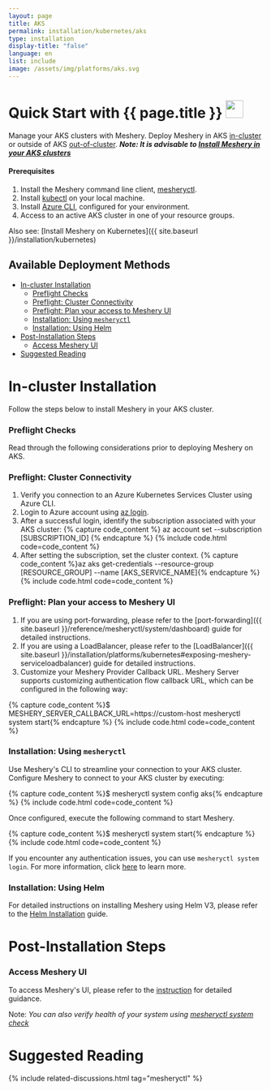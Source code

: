 ```yaml
---
layout: page
title: AKS
permalink: installation/kubernetes/aks
type: installation
display-title: "false"
language: en
list: include
image: /assets/img/platforms/aks.svg
---
```


<h1>Quick Start with {{ page.title }} <img src="{{ page.image }}" style="width:35px;height:35px;" /></h1>

Manage your AKS clusters with Meshery. Deploy Meshery in AKS [in-cluster](#in-cluster-installation) or outside of AKS [out-of-cluster](#out-of-cluster-installation). **_Note: It is advisable to [Install Meshery in your AKS clusters](#install-meshery-into-your-aks-cluster)_**

<div class="prereqs"><h4>Prerequisites</h4>
<ol>
<li>Install the Meshery command line client, <a href="{{ site.baseurl }}/installation/mesheryctl" class="meshery-light">mesheryctl</a>.</li>
<li>Install <a href="https://kubernetes.io/docs/tasks/tools/">kubectl</a> on your local machine.</li>
<li>Install <a href="https://learn.microsoft.com/en-us/cli/azure/install-azure-cli">Azure CLI</a>, configured for your environment.</li>
<li>Access to an active AKS cluster in one of your resource groups.</li>
</ol>
</div>

Also see: [Install Meshery on Kubernetes]({{ site.baseurl }}/installation/kubernetes)

## Available Deployment Methods

- [In-cluster Installation](#in-cluster-installation)
    - [Preflight Checks](#preflight-checks)
    - [Preflight: Cluster Connectivity](#preflight-cluster-connectivity)
    - [Preflight: Plan your access to Meshery UI](#preflight-plan-your-access-to-meshery-ui)
    - [Installation: Using `mesheryctl`](#installation-using-mesheryctl)
    - [Installation: Using Helm](#installation-using-helm)
- [Post-Installation Steps](#post-installation-steps)
    - [Access Meshery UI](#access-meshery-ui)
- [Suggested Reading](#suggested-reading)

# In-cluster Installation

Follow the steps below to install Meshery in your AKS cluster.

### Preflight Checks

Read through the following considerations prior to deploying Meshery on AKS.

### Preflight: Cluster Connectivity

1. Verify you connection to an Azure Kubernetes Services Cluster using Azure CLI.
1. Login to Azure account using [az login](https://learn.microsoft.com/en-us/cli/azure/authenticate-azure-cli).
1. After a successful login, identify the subscription associated with your AKS cluster:
{% capture code_content %} az account set --subscription [SUBSCRIPTION_ID] {% endcapture %}
{% include code.html code=code_content %}
1. After setting the subscription, set the cluster context.
{% capture code_content %}az aks get-credentials --resource-group [RESOURCE_GROUP] --name [AKS_SERVICE_NAME]{% endcapture %}
{% include code.html code=code_content %}

### Preflight: Plan your access to Meshery UI

1. If you are using port-forwarding, please refer to the [port-forwarding]({{ site.baseurl }}/reference/mesheryctl/system/dashboard) guide for detailed instructions.
2. If you are using a LoadBalancer, please refer to the [LoadBalancer]({{ site.baseurl }}/installation/platforms/kubernetes#exposing-meshery-serviceloadbalancer) guide for detailed instructions.
3. Customize your Meshery Provider Callback URL. Meshery Server supports customizing authentication flow callback URL, which can be configured in the following way:

{% capture code_content %}$ MESHERY_SERVER_CALLBACK_URL=https://custom-host mesheryctl system start{% endcapture %}
{% include code.html code=code_content %}

### Installation: Using `mesheryctl`

Use Meshery's CLI to streamline your connection to your AKS cluster. Configure Meshery to connect to your AKS cluster by executing:

{% capture code_content %}$ mesheryctl system config aks{% endcapture %}
{% include code.html code=code_content %}

Once configured, execute the following command to start Meshery.

{% capture code_content %}$ mesheryctl system start{% endcapture %}
{% include code.html code=code_content %}

If you encounter any authentication issues, you can use `mesheryctl system login`. For more information, click [here](/guides/mesheryctl/authenticate-with-meshery-via-cli) to learn more.

### Installation: Using Helm

For detailed instructions on installing Meshery using Helm V3, please refer to the [Helm Installation](/installation/helm) guide.

# Post-Installation Steps

### Access Meshery UI

To access Meshery's UI, please refer to the [instruction](/tasks/accessing-meshery-ui) for detailed guidance.

Note: _You can also verify health of your system using [mesheryctl system check](/reference/mesheryctl/system/check)_

# Suggested Reading

<!-- {% include suggested-reading.html diffName="true" isDiffTag="true" diffTag=tag %} -->
{% include related-discussions.html tag="mesheryctl" %}

